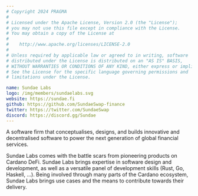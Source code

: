 ```yaml
---
# Copyright 2024 PRAGMA
#
# Licensed under the Apache License, Version 2.0 (the "License");
# you may not use this file except in compliance with the License.
# You may obtain a copy of the License at
#
#    http://www.apache.org/licenses/LICENSE-2.0
#
# Unless required by applicable law or agreed to in writing, software
# distributed under the License is distributed on an "AS IS" BASIS,
# WITHOUT WARRANTIES OR CONDITIONS OF ANY KIND, either express or implied.
# See the License for the specific language governing permissions and
# limitations under the License.

name: Sundae Labs
logo: /img/members/sundaelabs.svg
website: https://sundae.fi
github: https://github.com/SundaeSwap-finance
twitter: https://twitter.com/SundaeSwap
discord: https://discord.gg/Sundae
---
```


A software firm that conceptualises, designs, and builds innovative and decentralised software to power the next generation of global financial services.

Sundae Labs comes with the battle scars from pioneering products on Cardano DeFi. Sundae Labs brings expertise in software design and development, as well as a versatile panel of development skills (Rust, Go, Haskell, ...). Being involved through many parts of the Cardano ecosystem, Sundae Labs brings use cases and the means to contribute towards their delivery.

